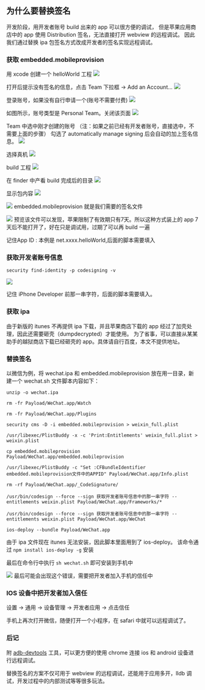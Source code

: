 ## 为什么要替换签名
开发阶段，用开发者账号 build 出来的 app 可以很方便的调试，
但是苹果应用商店中的 app 使用 Distribution 签名，无法直接打开 webview 的远程调试。
因此我们通过替换 ipa 包签名方式改成开发者的签名实现远程调试。

### 获取 embedded.mobileprovision
用 xcode 创建一个 helloWorld 工程
![](h1.png)

打开后提示没有签名的信息，点击 Team 下拉框 -> Add an Account...
![](h2.png)

登录账号，如果没有自行申请一个(账号不需要付费)
![](h3.png)


如图所示，账号类型是 Personal Team。关闭该页面
![](h4.png)


Team 中选中刚才创建的账号 （注：如果之前已经有开发者账号，直接选中，不需要上面的步骤）
勾选了 automatically manage signing 后会自动的加上签名信息。
![](h5.png)

选择真机
![](h6.png)

build 工程
![](h7.png)

在 finder 中产看 build 完成后的目录
![](h8.png)

显示包内容
![](h9.png)

![](h10.png)
embedded.mobileprovision 就是我们需要的签名文件

![](h11.png)
预览该文件可以发现，苹果限制了有效期只有7天。所以这种方式装上的 app 7天后不能打开了，好在只是调试用，过期了可以再 build 一遍

记住App ID : 本例是 net.xxxx.helloWorld,后面的脚本需要填入

### 获取开发者账号信息
```
security find-identity -p codesigning -v
```
![](h12.png)

记住 iPhone Developer 前那一串字符，后面的脚本需要填入。

### 获取 ipa
由于新版的 itunes 不再提供 ipa 下载，并且苹果商店下载的 app 经过了加壳处理，因此还需要砸壳（dumpdecrypted）才能使用。
为了省事，可以直接从某某助手的越狱商店下载已经砸壳的 app。具体请自行百度，本文不提供地址。



### 替换签名
以微信为例，将 wechat.ipa 和 embedded.mobileprovision 放在用一目录，新建一个 wechat.sh 文件脚本内容如下：

```shell
unzip -o wechat.ipa

rm -fr Payload/WeChat.app/Watch

rm -fr Payload/WeChat.app/Plugins

security cms -D -i embedded.mobileprovision > weixin_full.plist

/usr/libexec/PlistBuddy -x -c 'Print:Entitlements' weixin_full.plist > weixin.plist

cp embedded.mobileprovision Payload/WeChat.app/embedded.mobileprovision

/usr/libexec/PlistBuddy -c "Set :CFBundleIdentifier embedded.mobileprovision文件中的APPID" Payload/WeChat.app/Info.plist 

rm -rf Payload/WeChat.app/_CodeSignature/

/usr/bin/codesign --force --sign 获取开发者账号信息中的那一串字符 --entitlements weixin.plist Payload/WeChat.app/Frameworks/*

/usr/bin/codesign --force --sign 获取开发者账号信息中的那一串字符 --entitlements weixin.plist Payload/WeChat.app/WeChat								 

ios-deploy --bundle Payload/WeChat.app

```
由于 ipa 文件现在 itunes 无法安装，因此脚本里面用到了 ios-deploy。
该命令通过 ```npm install ios-deploy -g``` 安装

最后在命令行中执行 ```sh wechat.sh``` 即可安装到手机中

![](h13.png)
最后可能会出现这个错误，需要把开发者加入手机的信任中

### IOS 设备中把开发者加入信任
设置 -> 通用 -> 设备管理 -> 开发者应用 -> 点击信任

手机上再次打开微信，随便打开一个小程序，在 safari 中就可以远程调试了。



### 后记
附 [adb-devtools](https://www.npmjs.com/package/adb-devtools) 工具，可以更方便的使用 chrome 连接 ios 和 android 设备进行远程调试。

替换签名的方案不仅可用于 webview 的远程调试，还能用于应用多开，lldb 调试，开发过程中的内部测试等等很多玩法。